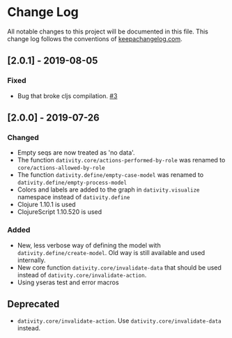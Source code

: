 # Change Log
All notable changes to this project will be documented in this file. This change log follows the conventions of [keepachangelog.com](http://keepachangelog.com/).

## [2.0.1] - 2019-08-05
### Fixed
- Bug that broke cljs compilation. [#3](https://github.com/agentbellnorm/dativity/issues/3)

## [2.0.0] - 2019-07-26
### Changed
- Empty seqs are now treated as 'no data'.
- The function `dativity.core/actions-performed-by-role` was renamed to `core/actions-allowed-by-role`
- The function `dativity.define/empty-case-model` was renamed to `dativity.define/empty-process-model`
- Colors and labels are added to the graph in `dativity.visualize` namespace instead of `dativity.define`
- Clojure 1.10.1 is used
- ClojureScript 1.10.520 is used

### Added
- New, less verbose way of defining the model with `dativity.define/create-model`. Old way is still available and used internally.
- New core function `dativity.core/invalidate-data` that should be used instead of `dativity.core/invalidate-action`.
- Using yseras test and error macros

## Deprecated
- `dativity.core/invalidate-action`. Use `dativity.core/invalidate-data` instead.
